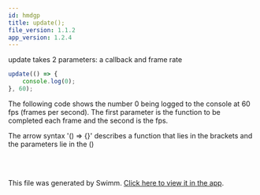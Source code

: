 ```yaml
---
id: hmdgp
title: update();
file_version: 1.1.2
app_version: 1.2.4
---
```


update takes 2 parameters: a callback and frame rate

```javascript
update(() => {
    console.log(0);
}, 60);
```

The following code shows the number 0 being logged to the console at 60 fps (frames per second). The first parameter is the function to be completed each frame and the second is the fps.

The arrow syntax '() => {}' describes a function that lies in the brackets and the parameters lie in the ()

<br/>

<br/>

This file was generated by Swimm. [Click here to view it in the app](https://app.swimm.io/repos/Z2l0aHViJTNBJTNBQ2hlZXNlLmpzLTEuMSUzQSUzQUpNSDMxNw==/docs/hmdgp).
